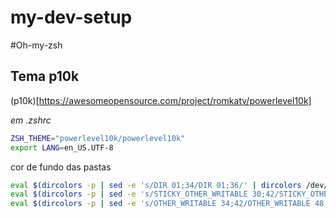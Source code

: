 # my-dev-setup

#Oh-my-zsh

## Tema p10k
(p10k)[https://awesomeopensource.com/project/romkatv/powerlevel10k]

*em .zshrc*

```bash
ZSH_THEME="powerlevel10k/powerlevel10k"
export LANG=en_US.UTF-8
```

cor de fundo das pastas
```bash
eval $(dircolors -p | sed -e 's/DIR 01;34/DIR 01;36/' | dircolors /dev/stdin)
eval $(dircolors -p | sed -e 's/STICKY_OTHER_WRITABLE 30;42/STICKY_OTHER_WRITABLE 48;5;238/' | dircolors /dev/stdin)
eval $(dircolors -p | sed -e 's/OTHER_WRITABLE 34;42/OTHER_WRITABLE 48;5;238/' | dircolors /dev/stdin)


```
